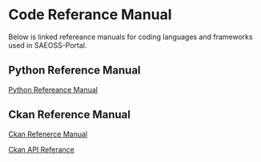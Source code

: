 
# Code Referance Manual
Below is linked refereance manuals for coding languages and frameworks used in SAEOSS-Portal.
## Python Reference Manual

[Python Refereance Manual](https://docs.python.org/3/reference/index.html)

## Ckan Reference Manual

[Ckan Refenerce Manual](https://docs.ckan.org/en/2.9/user-guide.html)

[Ckan API Referance](https://docs.ckan.org/en/2.10/api/index.html)

